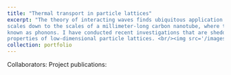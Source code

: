 ```yaml
---
title: "Thermal transport in particle lattices"
excerpt: "The theory of interacting waves finds ubiquitous application in nature, from the planetary
scales down to the scales of a millimeter-long carbon nanotube, where thermal conduction is due to interactions of reticular oscillations 
known as phonons. I have conducted recent investigations that are shedding new light on the anomalous thermal conduction
properties of low-dimensional particle lattices. <br/><img src='/images/image2.png'>"
collection: portfolio
---
```

Collaborators: 
Project publications: 
